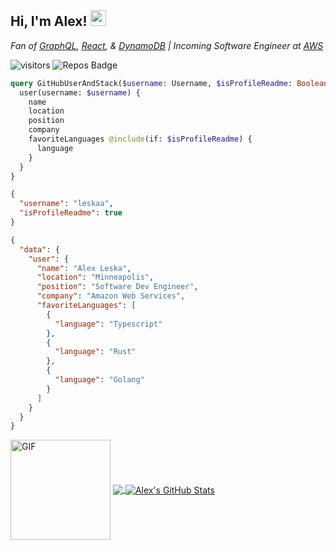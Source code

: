 ## Hi, I'm Alex! <img src="https://emojis.slackmojis.com/emojis/images/1570211625/6611/wave-animated.gif?1570211625" width="25px">

<p>
  <em>
    Fan of <a href="https://graphql.org/">GraphQL</a>, <a href="https://reactjs.org/">React</a>, & <a href="https://aws.amazon.com/dynamodb/">DynamoDB</a> | Incoming Software Engineer at <a href="https://aws.amazon.com/"> AWS</a> 
  </em>
</p>

![visitors](https://visitor-badge.glitch.me/badge?page_id=leskaa.leskaa)
![Repos Badge](https://badges.pufler.dev/repos/leskaa)

```graphql
query GitHubUserAndStack($username: Username, $isProfileReadme: Boolean!) {
  user(username: $username) {
    name
    location
    position
    company
    favoriteLanguages @include(if: $isProfileReadme) {
      language
    }
  }
}
```

```json
{
  "username": "leskaa",
  "isProfileReadme": true
}
```

```json
{
  "data": {
    "user": {
      "name": "Alex Leska",
      "location": "Minneapolis",
      "position": "Software Dev Engineer",
      "company": "Amazon Web Services",
      "favoriteLanguages": [
        {
          "language": "Typescript"
        },
        {
          "language": "Rust"
        },
        {
          "language": "Golang"
        }
      ]
    }
  }
}
```
<img align="center"  alt="GIF" src="https://media.giphy.com/media/mCmc21BKYUuC2A6p8H/source.gif" height="160px" />
<a href="https://github.com/leskaa/leskaa">
  <img align="center" src="https://github-readme-stats.vercel.app/api/top-langs/?username=leskaa&layout=compact&theme=tokyonight&hide=HTML,CSS,Processing,SCSS&langs_count=10" />
</a>
<a href="https://github.com/leskaa/leskaa">
  <img align="center" src="https://github-readme-stats.vercel.app/api?username=leskaa&show_icons=false&theme=tokyonight&count_private=true&hide=stars&show_icons=true&line_height=24&hide_rank=true" alt="Alex's GitHub Stats" />
</a>


<!--
**leskaa/leskaa** is a ✨ _special_ ✨ repository because its `README.md` (this file) appears on your GitHub profile.

Here are some ideas to get you started:

- 🔭 I’m currently working on ...
- 🌱 I’m currently learning ...
- 👯 I’m looking to collaborate on ...
- 🤔 I’m looking for help with ...
- 💬 Ask me about ...
- 📫 How to reach me: ...
- 😄 Pronouns: ...
- ⚡ Fun fact: ...
-->
